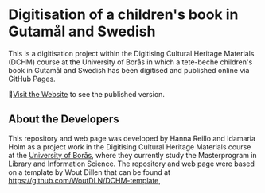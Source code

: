 # Digitisation of a children's book in Gutamål and Swedish

This is a digitisation project within the Digitising Cultural Heritage Materials (DCHM) course at the University of Borås in which a tete-beche children's book in Gutamål and Swedish has been digitised and published online via GitHub Pages. 

🚀[Visit the Website](https://idamariaholm.github.io/SarkenNilsuLeilsystri/) to see the published version.  

## About the Developers
This repository and web page was developed by Hanna Reillo and Idamaria Holm as a project work in the Digitising Cultural Heritage Materials course at the [University of Borås](https://www.hb.se/), where they currently study the Masterprogram in Library and Information Science. The repository and web page were based on a template by Wout Dillen that can be found at https://github.com/WoutDLN/DCHM-template, 
